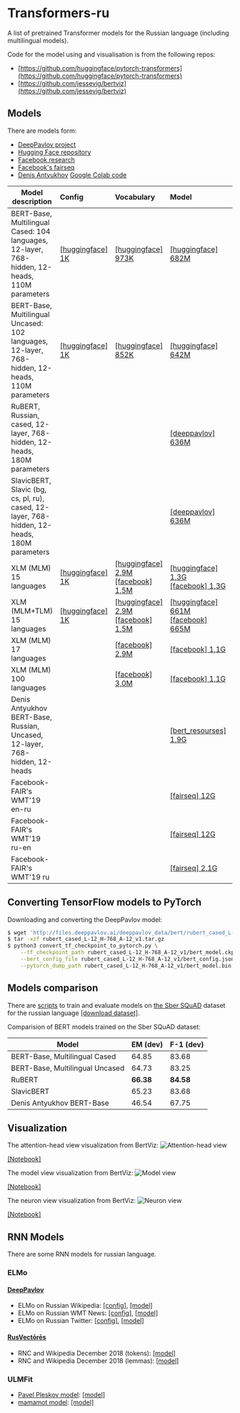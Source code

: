 # Transformers-ru

A list of pretrained Transformer models for the Russian language (including multilingual models).

Code for the model using and visualisation is from the following repos:
* [https://github.com/huggingface/pytorch-transformers](https://github.com/huggingface/pytorch-transformers)
* [https://github.com/jessevig/bertviz](https://github.com/jessevig/bertviz)

## Models

There are models form:
* [DeepPavlov project](http://docs.deeppavlov.ai/en/master/features/models/bert.html)
* [Hugging Face repository](https://github.com/huggingface/pytorch-transformers)
* [Facebook research](https://github.com/facebookresearch/XLM/)
* [Facebook's fairseq](https://github.com/pytorch/fairseq)
* [Denis Antyukhov](https://towardsdatascience.com/pre-training-bert-from-scratch-with-cloud-tpu-6e2f71028379) [Google Colab code](https://colab.research.google.com/drive/1nVn6AFpQSzXBt8_ywfx6XR8ZfQXlKGAz)

| Model description | Config | Vocabulary | Model | BPE codes |
|-|:-|:-|:-|:-|
|BERT-Base, Multilingual Cased: 104 languages, 12-layer, 768-hidden, 12-heads, 110M parameters|[[huggingface] 1K](https://s3.amazonaws.com/models.huggingface.co/bert/bert-base-multilingual-cased-config.json)|[[huggingface] 973K](https://s3.amazonaws.com/models.huggingface.co/bert/bert-base-multilingual-cased-vocab.txt)|[[huggingface] 682M](https://s3.amazonaws.com/models.huggingface.co/bert/bert-base-multilingual-cased-pytorch_model.bin)|
|BERT-Base, Multilingual Uncased: 102 languages, 12-layer, 768-hidden, 12-heads, 110M parameters|[[huggingface] 1K](https://s3.amazonaws.com/models.huggingface.co/bert/bert-base-multilingual-uncased-config.json)|[[huggingface] 852K](https://s3.amazonaws.com/models.huggingface.co/bert/bert-base-multilingual-uncased-vocab.txt)|[[huggingface] 642M](https://s3.amazonaws.com/models.huggingface.co/bert/bert-base-multilingual-uncased-pytorch_model.bin)|
|RuBERT, Russian, cased, 12-layer, 768-hidden, 12-heads, 180M parameters |||[[deeppavlov] 636M](http://files.deeppavlov.ai/deeppavlov_data/bert/rubert_cased_L-12_H-768_A-12_v1.tar.gz)|
|SlavicBERT, Slavic (bg, cs, pl, ru), cased, 12-layer, 768-hidden, 12-heads, 180M parameters|||[[deeppavlov] 636M](http://files.deeppavlov.ai/deeppavlov_data/bert/bg_cs_pl_ru_cased_L-12_H-768_A-12.tar.gz)|
|XLM (MLM) 15 languages|[[huggingface] 1K](https://s3.amazonaws.com/models.huggingface.co/bert/xlm-mlm-xnli15-1024-config.json)|[[huggingface] 2,9M](https://s3.amazonaws.com/models.huggingface.co/bert/xlm-mlm-xnli15-1024-vocab.json)<br/>[[facebook] 1,5M](https://dl.fbaipublicfiles.com/XLM/vocab_xnli_15)|[[huggingface] 1,3G](https://s3.amazonaws.com/models.huggingface.co/bert/xlm-mlm-xnli15-1024-pytorch_model.bin)<br/>[[facebook] 1,3G](https://dl.fbaipublicfiles.com/XLM/mlm_xnli15_1024.pth)|[[huggingface] 1,4M](https://s3.amazonaws.com/models.huggingface.co/bert/xlm-mlm-xnli15-1024-merges.txt)<br/>[[facebook] 1,4M](https://dl.fbaipublicfiles.com/XLM/codes_xnli_15)|
|XLM (MLM+TLM) 15 languages|[[huggingface] 1K](https://s3.amazonaws.com/models.huggingface.co/bert/xlm-mlm-tlm-xnli15-1024-config.json)|[[huggingface] 2,9M](https://s3.amazonaws.com/models.huggingface.co/bert/xlm-mlm-tlm-xnli15-1024-vocab.json)<br/>[[facebook] 1,5M](https://dl.fbaipublicfiles.com/XLM/vocab_xnli_15)|[[huggingface] 661M](https://s3.amazonaws.com/models.huggingface.co/bert/xlm-mlm-tlm-xnli15-1024-pytorch_model.bin)<br/>[[facebook] 665M](https://dl.fbaipublicfiles.com/XLM/mlm_tlm_xnli15_1024.pth)|[[huggingface] 1,4M](https://s3.amazonaws.com/models.huggingface.co/bert/xlm-mlm-tlm-xnli15-1024-merges.txt)<br/>[[facebook] 1,4M](https://dl.fbaipublicfiles.com/XLM/codes_xnli_15)|
|XLM (MLM) 17 languages||[[facebook] 2,9M](https://dl.fbaipublicfiles.com/XLM/vocab_xnli_17)|[[facebook] 1,1G](https://dl.fbaipublicfiles.com/XLM/mlm_17_1280.pth)|[[facebook] 2,9M](https://dl.fbaipublicfiles.com/XLM/codes_xnli_17)|
|XLM (MLM) 100 languages||[[facebook] 3,0M](https://dl.fbaipublicfiles.com/XLM/vocab_xnli_100)|[[facebook] 1,1G](https://dl.fbaipublicfiles.com/XLM/mlm_100_1280.pth)|[[facebook] 2,9M](https://dl.fbaipublicfiles.com/XLM/codes_xnli_100)|
|Denis Antyukhov BERT-Base, Russian, Uncased, 12-layer, 768-hidden, 12-heads|||[[bert_resourses] 1,9G](https://storage.googleapis.com/bert_resourses/russian_uncased_L-12_H-768_A-12.zip)|
|Facebook-FAIR's WMT'19 en-ru|||[[fairseq] 12G](https://dl.fbaipublicfiles.com/fairseq/models/wmt19.en-ru.ensemble.tar.gz)|
|Facebook-FAIR's WMT'19 ru-en|||[[fairseq] 12G](https://dl.fbaipublicfiles.com/fairseq/models/wmt19.ru-en.ensemble.tar.gz)|
|Facebook-FAIR's WMT'19 ru|||[[fairseq] 2,1G](https://dl.fbaipublicfiles.com/fairseq/models/lm/wmt19.ru.tar.gz)|

## Converting TensorFlow models to PyTorch

Downloading and converting the DeepPavlov model:

```bash
$ wget 'http://files.deeppavlov.ai/deeppavlov_data/bert/rubert_cased_L-12_H-768_A-12_v1.tar.gz'
$ tar -xzf rubert_cased_L-12_H-768_A-12_v1.tar.gz
$ python3 convert_tf_checkpoint_to_pytorch.py \
    --tf_checkpoint_path rubert_cased_L-12_H-768_A-12_v1/bert_model.ckpt \
    --bert_config_file rubert_cased_L-12_H-768_A-12_v1/bert_config.json \
    --pytorch_dump_path rubert_cased_L-12_H-768_A-12_v1/bert_model.bin
```

## Models comparison

There are [scripts](scripts) to train and evaluate models on [the Sber SQuAD](http://docs.deeppavlov.ai/en/master/features/models/squad.html) dataset for the russian language [[download dataset]](http://files.deeppavlov.ai/datasets/sber_squad-v1.1.tar.gz).

Comparision of BERT models trained on the Sber SQuAD dataset:

| Model | EM (dev) | F-1 (dev) |
|-|-|-|
|BERT-Base, Multilingual Cased|64.85|83.68|
|BERT-Base, Multilingual Uncased|64.73|83.25|
|RuBERT|**66.38**|**84.58**|
|SlavicBERT|65.23|83.68|
|Denis Antyukhov BERT-Base|46.54|67.75|

## Visualization

The attention-head view visualization from BertViz:
![Attention-head view](https://github.com/vlarine/transformers-ru/blob/master/img/head.png)

[[Notebook]](https://github.com/vlarine/transformers-ru/blob/master/head_view_bert.ipynb)


The model view visualization from BertViz:
![Model view](https://github.com/vlarine/transformers-ru/blob/master/img/model.jpg)

[[Notebook]](https://github.com/vlarine/transformers-ru/blob/master/model_view_bert.ipynb)

The neuron view visualization from BertViz:
![Neuron view](https://github.com/vlarine/transformers-ru/blob/master/img/neuron.png)

[[Notebook]](https://github.com/vlarine/transformers-ru/blob/master/neuron_view_bert.ipynb)

## RNN Models

There are some RNN models for russian language.

### ELMo

#### [DeepPavlov](http://docs.deeppavlov.ai/en/master/features/pretrained_vectors.html)

* ELMo on Russian Wikipedia: [[config]](https://github.com/deepmipt/DeepPavlov/blob/master/deeppavlov/configs/elmo_embedder/elmo_ru_wiki.json), [[model]](http://files.deeppavlov.ai/deeppavlov_data/elmo_ru-wiki_600k_steps.tar.gz)
* ELMo on Russian WMT News: [[config]](https://github.com/deepmipt/DeepPavlov/blob/master/deeppavlov/configs/elmo_embedder/elmo_ru_news.json), [[model]](http://files.deeppavlov.ai/deeppavlov_data/elmo_ru-news_wmt11-16_1.5M_steps.tar.gz)
* ELMo on Russian Twitter: [[config]](https://github.com/deepmipt/DeepPavlov/blob/master/deeppavlov/configs/elmo_embedder/elmo_ru_twitter.json), [[model]](http://files.deeppavlov.ai/deeppavlov_data/elmo_ru-twitter_2013-01_2018-04_600k_steps.tar.gz)

#### [RusVectōrēs](http://rusvectores.org/en/models/)

* RNC and Wikipedia December 2018 (tokens): [[model]](http://vectors.nlpl.eu/repository/11/195.zip)
* RNC and Wikipedia December 2018 (lemmas): [[model]](http://vectors.nlpl.eu/repository/11/196.zip)

### ULMFit

* [Pavel Pleskov model](https://github.com/ppleskov/Russian-Language-Model): [[model]](https://drive.google.com/open?id=1gtIfMcu7q44q3aViepWE63WgsdY2Bjvn)
* [mamamot model](https://github.com/mamamot/Russian-ULMFit/): [[model]](https://drive.google.com/open?id=1_d4XCMMWdIZt57JJyH34bzY2gRSB7KTE)
